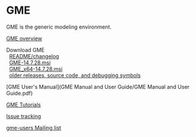 <link href="markdown.css" rel="stylesheet"></link>

<!---
This file is synced manually to https://forge.isis.vanderbilt.edu/gme/
See also https://svn.isis.vanderbilt.edu/MoBIES/UDM/trunk/UDM_Release_Howto.txt
-->

GME
===

GME is the generic modeling environment.

[GME overview](http://www.isis.vanderbilt.edu/Projects/gme/)

Download GME  
&nbsp; [README/changelog](http://repo.isis.vanderbilt.edu/GME/14.7.28/README.txt)  
&nbsp; <a href="http://repo.isis.vanderbilt.edu/GME/14.7.28/GME-14.7.28.msi" id="win32_installer">GME-14.7.28.msi</a>  
&nbsp; <a href="http://repo.isis.vanderbilt.edu/GME/14.7.28/GME_x64-14.7.28.msi" id="win64_installer">GME_x64-14.7.28.msi</a>  
&nbsp; [older releases, source code, and debugging symbols](http://repo.isis.vanderbilt.edu/GME/old/)  

[GME User's Manual](GME Manual and User Guide/GME Manual and User Guide.pdf)

[GME Tutorials](Tutorial/index.html)

[Issue tracking](http://escher.isis.vanderbilt.edu/JIRA/browse/GME)

[gme-users Mailing list](http://list.isis.vanderbilt.edu/mailman/listinfo/gme-users)

<script>
var platform = 'Unknown';
function find_platform() {
  ua = navigator.userAgent;

  if (ua.search(/Win64; x64;/i) >= 0 || ua.search(/WOW64/i) >= 0) {
    platform = 'win64';
  } else if (ua.search(/Intel Mac OS X 10.[6789]/i) >= 0) {
    platform = 'macintel64';
  } else if (navigator.platform) {
    platform = navigator.platform.toLowerCase();
  }
};
find_platform();
document.getElementById(platform + "_installer").style.fontWeight = "bold";
</script>